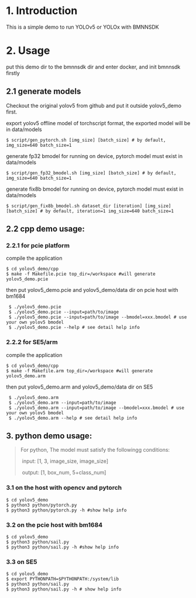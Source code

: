 # 1. Introduction

This is a simple demo to run YOLOv5 or YOLOx with BMNNSDK

# 2. Usage

put this demo dir to the bmnnsdk dir and enter docker, and init bmnnsdk firstly

## 2.1 generate models

Checkout the original yolov5 from github and put it outside yolov5_demo first.

export yolov5 offline model of torchscript format, the exported model will be in data/models
``` shell
$ script/gen_pytorch.sh [img_size] [batch_size] # by default, img_size=640 batch_size=1

```

generate fp32 bmodel for running on device, pytorch model must exist in data/models

``` shell 
$ script/gen_fp32_bmodel.sh [img_size] [batch_size] # by default, img_size=640 batch_size=1
```

generate fix8b bmodel for running on device, pytorch model must exist in data/models

``` shell
$ script/gen_fix8b_bmodel.sh dataset_dir [iteration] [img_size] [batch_size] # by default, iteration=1 img_size=640 batch_size=1
```


## 2.2 cpp demo usage:

### 2.2.1 for pcie platform

compile the application
```shell
$ cd yolov5_demo/cpp
$ make -f Makefile.pcie top_dir=/workspace #will generate yolov5_demo.pcie
```

then put yolov5_demo.pcie and yolov5_demo/data dir on pcie host with bm1684

```shell 
 $ ./yolov5_demo.pcie
 $ ./yolov5_demo.pcie --input=path/to/image
 $ ./yolov5_demo.pcie --input=path/to/image --bmodel=xxx.bmodel # use your own yolov5 bmodel
 $ ./yolov5_demo.pcie --help # see detail help info
```

### 2.2.2 for SE5/arm
compile the application

```shell 
$ cd yolov5_demo/cpp
$ make -f Makefile.arm top_dir=/workspace #will generate yolov5_demo.arm
```
then put yolov5_demo.arm and yolov5_demo/data dir on SE5
```shell
 $ ./yolov5_demo.arm
 $ ./yolov5_demo.arm --input=path/to/image
 $ ./yolov5_demo.arm --input=path/to/image --bmodel=xxx.bmodel # use your own yolov5 bmodel
 $ ./yolov5_demo.arm --help # see detail help info
```

## 3. python demo usage:



> For python, The model must satisfy the followingg conditions: 
>
> ​      input: [1, 3, image_size, image_size]
>
> ​      output: [1, box_num, 5+class_num] 



### 3.1 on the host with opencv and pytorch

``` shell
$ cd yolov5_demo
$ python3 python/pytorch.py
$ python3 python/pytorch.py -h #show help info
```

### 3.2 on the pcie host with bm1684
```shell
$ cd yolov5_demo
$ python3 python/sail.py 
$ python3 python/sail.py -h #show help info
```

### 3.3 on SE5

```shell
$ cd yolov5_demo
$ export PYTHONPATH=$PYTHONPATH:/system/lib
$ python3 python/sail.py 
$ python3 python/sail.py -h # show help info
```